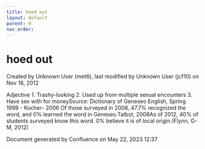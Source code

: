 ```yaml
---
title: hoed out
layout: default
parent: H
nav_order:
---
```


# hoed out

Created by  Unknown User (met6), last modified by  Unknown User (jcf10) on Nov 18, 2012

Adjective 1. Trashy-looking 2. Used up from multiple sexual encounters 3. Have sex with for moneySource: Dictionary of Geneseo English, Spring 1999 - Kocher- 2006 Of those surveyed in 2008, 47.7% recognized the word, and 0% learned the word in Geneseo.Talbot, 2008As of 2012, 40% of students surveyed know this word. 0% believe it is of local origin.(Flynn, G-M, 2012)

Document generated by Confluence on May 22, 2023 12:37


